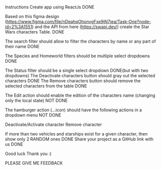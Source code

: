 Instructions
Create app using ReactJs DONE

Based on this figma design (https://www.figma.com/file/nDeahqOhonvgFxe9jN7iea/Task-One?node-id=2%3A1551) and the API from here (https://swapi.dev/) create the Star Wars characters Table. DONE

The search filter should allow to filter the characters by name or any part of their name DONE

The Species and Homeworld filters should be multiple select dropdowns DONE

The Status filter should be a single select dropdown DONE(but with two dropdowns)
The Deactivate characters button should gray out the selected characters DONE
The Remove characters button should remove the selected characters from the table DONE

The Edit action should enable the edition of the characters name (changing only the local state) NOT DONE

The hamburger action (…icon) should have the following actions in a dropdown menu NOT DONE

Deactivate/Activate character
Remove character


If more than two vehicles and starships exist for a given character, then show only 2 RANDOM ones DONE
Share your project as a GitHub link with us DONE

Good luck Thank you :)

PLEASE GIVE ME FEEDBACK
